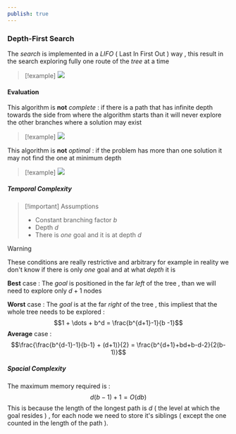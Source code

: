 ```yaml
---
publish: true
---
```

### Depth-First Search

The *search* is implemented in a *LIFO* ( Last In First Out ) way , this result in the search exploring fully one route of the *tree* at a time

>[!example] 
>![](https://static-assets.codecademy.com/Courses/CS102-Data-Structures-And-Algorithms/Breadth-First-Search-And-Depth-First-Search/Depth-First-Tree-Traversal.gif)

#### Evaluation

This algorithm is **not** *complete* : if there is a path that has infinite depth towards the side from where the algorithm starts than it will never explore the other branches where a solution may exist

>[!example] 
>![](https://www.baeldung.com/wp-content/uploads/sites/4/2021/09/dfs-2-1024x570.jpg)


This algorithm is **not** *optimal* : if the problem has more than one solution it may not find the one at minimum depth

>[!example] 
>![](https://www.baeldung.com/wp-content/uploads/sites/4/2021/09/dfs-1-1024x507.jpg)

##### Temporal Complexity

>[!important] Assumptions
>+ Constant branching factor $b$
>+ Depth $d$
>+ There is *one* goal and it is at depth $d$

>[!warning] 
>These conditions are really restrictive and arbitrary for example in reality we don't know if there is only *one* goal and at what *depth* it is

**Best** case : 
	The *goal* is positioned in the far *left* of the tree , than we will need to explore only $d+1$ nodes

**Worst** case : 
	The *goal* is at the far *right* of the tree , this impliest that the whole tree needs to be explored :
$$1 + \dots + b^d = \frac{b^{d+1}-1}{b -1}$$
**Average** case : 
$$\frac{\frac{b^{d-1}-1}{b-1} + (d+1)}{2} = \frac{b^{d+1}+bd+b-d-2}{2(b-1)}$$

##### Spacial Complexity

The maximum memory required is : 
$$d(b-1)+1 = O(db)$$
This is because the length of the longest path is $d$ ( the level at which the goal resides ) , for each node we need to store it's siblings ( except the one counted in the length of the path ).